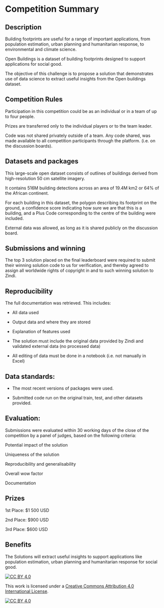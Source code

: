 
# Competition Summary

## Description

Building footprints are useful for a range of important applications, from population estimation, urban planning and humanitarian response, to environmental and climate science.

Open Buildings is a dataset of building footprints designed to support applications for social good. 

The objective of this challenge is to propose a solution that demonstrates use of data science to extract useful insights from the Open buildings dataset. 


## Competition Rules

Participation in this competition could be as an individual or in a team of up to four people.

Prizes are transferred only to the individual players or to the team leader.

Code was not shared privately outside of a team. Any code shared, was made available to all competition participants through the platform. (i.e. on the discussion boards).


## Datasets and packages

This large-scale open dataset consists of outlines of buildings derived from high-resolution 50 cm satellite imagery.

It contains 516M building detections across an area of 19.4M km2 or 64% of the African continent.

For each building in this dataset, the polygon describing its footprint on the ground, a confidence score indicating how sure we are that this is a building, and a Plus Code corresponding to the centre of the building were included.

External data was allowed, as long as it is shared publicly on the discussion board.


## Submissions and winning

The top 3 solution placed on the final leaderboard were required to submit their winning solution code to us for verification, and thereby agreed to assign all worldwide rights of copyright in and to such winning solution to Zindi.


## Reproducibility

The full documentation was retrieved. This includes:
- All data used

- Output data and where they are stored

- Explanation of features used

- The solution must include the original data provided by Zindi and validated external data (no processed data)

- All editing of data must be done in a notebook (i.e. not manually in Excel)


## Data standards:

- The most recent versions of packages were used.

- Submitted code run on the original train, test, and other datasets provided.


## Evaluation:

Submissions were evaluated within 30 working days of the close of the competition by a panel of judges, based on the following criteria:

Potential impact of the solution

Uniqueness of the solution

Reproducibility and generalisability

Overall wow factor 

Documentation 

## Prizes

1st Place: $1 500 USD

2nd Place: $900 USD

3rd Place: $600 USD

## Benefits

The Solutions will extract useful insights to support applications like population estimation, urban planning and humanitarian response for social good.



[![CC BY 4.0][cc-by-shield]][cc-by]

This work is licensed under a
[Creative Commons Attribution 4.0 International License][cc-by].

[![CC BY 4.0][cc-by-image]][cc-by]

[cc-by]: http://creativecommons.org/licenses/by/4.0/
[cc-by-image]: https://i.creativecommons.org/l/by/4.0/88x31.png
[cc-by-shield]: https://img.shields.io/badge/License-CC%20BY%204.0-lightgrey.svg

